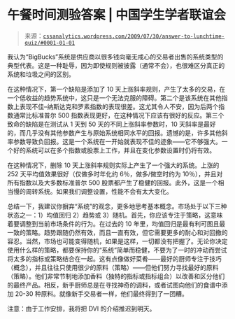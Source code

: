 <!--yml

类别：未分类

日期：2024-05-12 18:52:45

-->

# 午餐时间测验答案 | 中国学生学者联谊会

> 来源：[`cssanalytics.wordpress.com/2009/07/30/answer-to-lunchtime-quiz/#0001-01-01`](https://cssanalytics.wordpress.com/2009/07/30/answer-to-lunchtime-quiz/#0001-01-01)

我认为“BigBucks”系统是供应商以很多钱向毫无戒心的交易者出售的系统类型的典型代表。这是一种耻辱，因为即使规则被披露（通常不会），也很难区分真正的系统和垃圾之间的区别。

在这种情况下，第一个缺陷是添加了 10 天上涨斜率规则，产生了太多的交易，在一个低收益的趋势系统中，这只是一个无法克服的障碍。第二个是该系统在其他指数上表现不佳–纳斯达克和罗素指数的表现很差。这尤其令人不安，因为后两个指数通常比标准普尔 500 指数表现更好，在这种情况下应该有很好的反应。第三个致命的缺陷是在测试从 1 天到 50 天的不同上涨斜率参数时，10 天斜率是最好的，而几乎没有其他参数产生与原始系统相同水平的回报。遗憾的是，许多其他斜率参数导致负回报。这是一个系统在一开始就表现不佳的迹象——它不够强大。一个好的系统可以在多个指数或股票上工作，并且在变化参数设置时仍将有效。

在这种情况下，删除 10 天上涨斜率规则实际上产生了一个强大的系统。上涨的 252 天平均值效果很好（仅做多时年化约 6％，做多/做空时约为 10％），并且对所有指数以及大多数标准普尔 500 股票都产生了稳健的回报。此外，这是一个相当慢的周转系统。如果我们调整设置，性能不会有太大变化。

总结一下，我建议你摒弃“系统”的观念，更多地思考基本概念。市场处于以下三种状态之一：1）均值回归 2）趋势或 3）随机。首先，你应该专注于策略，这意味着要调整到当前市场条件的行为。在过去的 10 年里，均值回归是最有利可图且最一致的策略。趋势跟随仍然有效，而且一直有效，但它需要更多的耐心和对回撤的容忍。当然，市场也可能变得随机，如果是这样，一切都没有把握了。无论你决定使用什么样的策略，都要保持你的“系统”简单而稳健，不要为了一时的冲动而尝试将太多的指标或策略结合在一起。这有点像做好菜肴——最好的厨师专注于技巧（概念），并且往往只使用很少的原料（策略）——但他们努力寻找最好的原料（策略）。他们非常节制地添加香料（独特的指标或指标组合）以改善和区分他们的最终产品。相反，新手厨师总是在寻找神奇的调料，或者试图向他们的食谱中添加 20-30 种原料。就像新手交易者一样，他们最终得到了一团糟。

注意：由于工作安排，我将把 DVI 的介绍推迟到明天。
